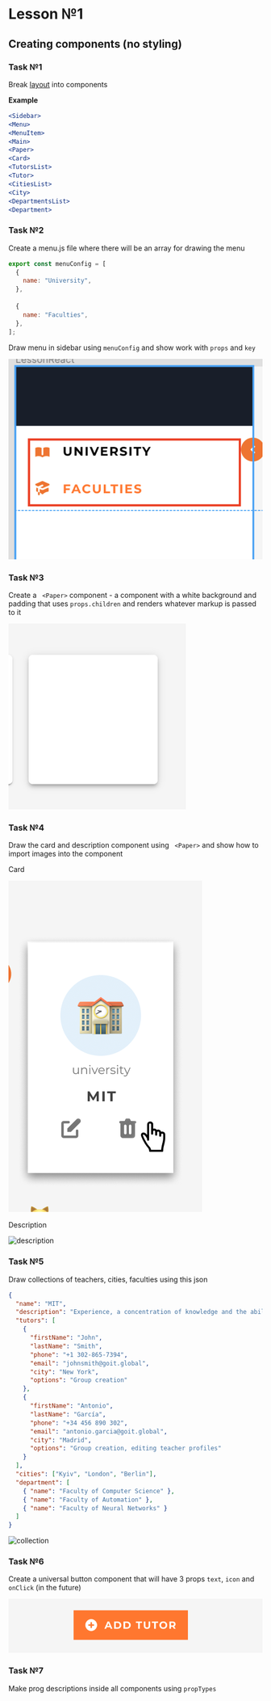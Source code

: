# Lesson №1

## Creating components (no styling)

### Task №1

Break [layout](<https://www.figma.com/file/mfsNEI7Nv5i5fkdseWbFn7/Lesson-(Copy)?node-id=8701%3A11194>) into components

**Example**

```jsx
<Sidebar>
<Menu>
<MenuItem>
<Main>
<Paper>
<Card>
<TutorsList>
<Tutor>
<CitiesList>
<City>
<DepartmentsList>
<Department>
```

### Task №2

Create a menu.js file where there will be an array for drawing the menu

```jsx
export const menuConfig = [
  {
    name: "University",
  },

  {
    name: "Faculties",
  },
];
```

Draw menu in sidebar using `menuConfig` and show work with `props` and `key`

![Меню](/images/sidebar.png)

### Task №3

Create a ` <Paper>` component - a component with a white background and padding that uses `props.children` and renders whatever markup is passed to it

![Paper](/images/paper.png)

### Task №4

Draw the card and description component using ` <Paper>` and show how to import images into the component

Card

![Card](/images/Card.png)

Description

![description](/images/description.png)

### Task №5

Draw collections of teachers, cities, faculties using this json

```json
{
  "name": "MIT",
  "description": "Experience, a concentration of knowledge and the ability to avoid most recruiting mistakes. We know what most local and foreign companies want and we can give it to you. And we are constantly improving our programming courses, adding something new there. You can see the success stories of our alumni for yourself to see the effectiveness of our teaching methodology. Yes, we will start with the basics and the most basic information. We know that most people come to us with zero knowledge. ",
  "tutors": [
    {
      "firstName": "John",
      "lastName": "Smith",
      "phone": "+1 302-865-7394",
      "email": "johnsmith@goit.global",
      "city": "New York",
      "options": "Group creation"
    },
    {
      "firstName": "Antonio",
      "lastName": "García",
      "phone": "+34 456 890 302",
      "email": "antonio.garcia@goit.global",
      "city": "Madrid",
      "options": "Group creation, editing teacher profiles"
    }
  ],
  "cities": ["Kyiv", "London", "Berlin"],
  "department": [
    { "name": "Faculty of Computer Science" },
    { "name": "Faculty of Automation" },
    { "name": "Faculty of Neural Networks" }
  ]
}
```

![collection](/images/collection.png)

### Task №6

Create a universal button component that will have 3 props `text`, `icon` and `onClick` (in the future)

![button](/images/button.png)

### Task №7

Make prog descriptions inside all components using `propTypes`
